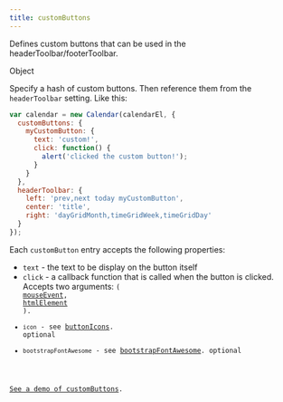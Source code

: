 ```yaml
---
title: customButtons
---
```


Defines custom buttons that can be used in the headerToolbar/footerToolbar.

<div class='spec' markdown='1'>
Object
</div>

Specify a hash of custom buttons. Then reference them from the `headerToolbar` setting. Like this:

```js
var calendar = new Calendar(calendarEl, {
  customButtons: {
    myCustomButton: {
      text: 'custom!',
      click: function() {
        alert('clicked the custom button!');
      }
    }
  },
  headerToolbar: {
    left: 'prev,next today myCustomButton',
    center: 'title',
    right: 'dayGridMonth,timeGridWeek,timeGridDay'
  }
});
```

Each `customButton` entry accepts the following properties:

- `text` - the text to be display on the button itself
- `click` - a callback function that is called when the button is clicked. Accepts two arguments: <code>( <a href='https://developer.mozilla.org/en-US/docs/Web/API/MouseEvent'>mouseEvent</a>, <a href='https://developer.mozilla.org/en-US/docs/Web/API/HTMLElement'>htmlElement</a> ).
- `icon` - see [buttonIcons](buttonIcons). optional
- `bootstrapFontAwesome` - see [bootstrapFontAwesome](bootstrapFontAwesome). optional

[See a demo of customButtons](toolbar-demo).

